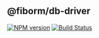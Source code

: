 ## @fiborm/db-driver

[![NPM version](https://img.shields.io/npm/v/@fiborm/db-driver.svg)](https://www.npmjs.org/package/@fiborm/db-driver)
[![Build Status](https://travis-ci.org/richardo2016/fiborm.svg)](https://travis-ci.org/richardo2016/fiborm)

